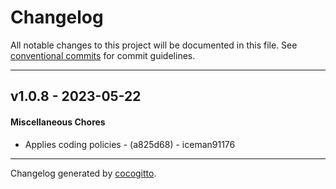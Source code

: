 # Changelog
All notable changes to this project will be documented in this file. See [conventional commits](https://www.conventionalcommits.org/) for commit guidelines.

- - -
## v1.0.8 - 2023-05-22
#### Miscellaneous Chores
- Applies coding policies - (a825d68) - iceman91176

- - -

Changelog generated by [cocogitto](https://github.com/cocogitto/cocogitto).